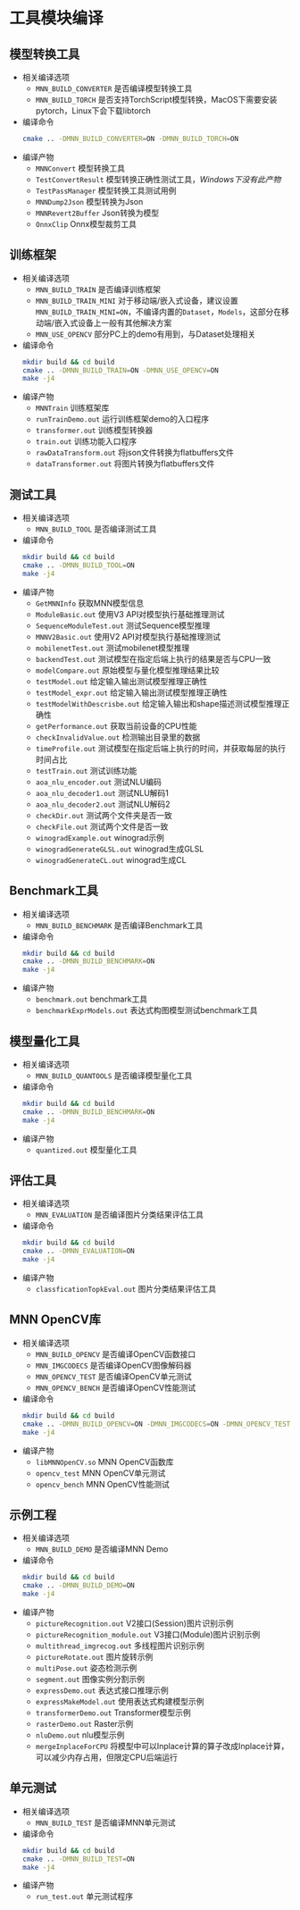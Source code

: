 # 工具模块编译

## 模型转换工具
- 相关编译选项
  - `MNN_BUILD_CONVERTER` 是否编译模型转换工具
  - `MNN_BUILD_TORCH` 是否支持TorchScript模型转换，MacOS下需要安装pytorch，Linux下会下载libtorch
- 编译命令
    ```bash
    cmake .. -DMNN_BUILD_CONVERTER=ON -DMNN_BUILD_TORCH=ON
    ```
- 编译产物
  - `MNNConvert` 模型转换工具
  - `TestConvertResult` 模型转换正确性测试工具，*Windows下没有此产物*
  - `TestPassManager` 模型转换工具测试用例
  - `MNNDump2Json` 模型转换为Json
  - `MNNRevert2Buffer` Json转换为模型
  - `OnnxClip` Onnx模型裁剪工具
## 训练框架
- 相关编译选项
  - `MNN_BUILD_TRAIN` 是否编译训练框架
  - `MNN_BUILD_TRAIN_MINI` 对于移动端/嵌入式设备，建议设置`MNN_BUILD_TRAIN_MINI=ON`，不编译内置的`Dataset`，`Models`，这部分在移动端/嵌入式设备上一般有其他解决方案
  - `MNN_USE_OPENCV` 部分PC上的demo有用到，与Dataset处理相关
- 编译命令
    ```bash
    mkdir build && cd build
    cmake .. -DMNN_BUILD_TRAIN=ON -DMNN_USE_OPENCV=ON
    make -j4
    ```
- 编译产物
  - `MNNTrain` 训练框架库
  - `runTrainDemo.out` 运行训练框架demo的入口程序
  - `transformer.out` 训练模型转换器
  - `train.out` 训练功能入口程序
  - `rawDataTransform.out` 将json文件转换为flatbuffers文件
  - `dataTransformer.out` 将图片转换为flatbuffers文件
## 测试工具
- 相关编译选项
  - `MNN_BUILD_TOOL` 是否编译测试工具
- 编译命令
    ```bash
    mkdir build && cd build
    cmake .. -DMNN_BUILD_TOOL=ON
    make -j4
    ```
- 编译产物
  - `GetMNNInfo` 获取MNN模型信息
  - `ModuleBasic.out` 使用V3 API对模型执行基础推理测试
  - `SequenceModuleTest.out` 测试Sequence模型推理
  - `MNNV2Basic.out` 使用V2 API对模型执行基础推理测试
  - `mobilenetTest.out` 测试mobilenet模型推理
  - `backendTest.out` 测试模型在指定后端上执行的结果是否与CPU一致
  - `modelCompare.out` 原始模型与量化模型推理结果比较
  - `testModel.out` 给定输入输出测试模型推理正确性
  - `testModel_expr.out` 给定输入输出测试模型推理正确性
  - `testModelWithDescrisbe.out` 给定输入输出和shape描述测试模型推理正确性
  - `getPerformance.out`  获取当前设备的CPU性能
  - `checkInvalidValue.out` 检测输出目录里的数据
  - `timeProfile.out` 测试模型在指定后端上执行的时间，并获取每层的执行时间占比
  - `testTrain.out` 测试训练功能
  - `aoa_nlu_encoder.out` 测试NLU编码
  - `aoa_nlu_decoder1.out` 测试NLU解码1
  - `aoa_nlu_decoder2.out` 测试NLU解码2
  - `checkDir.out`  测试两个文件夹是否一致
  - `checkFile.out` 测试两个文件是否一致
  - `winogradExample.out` winograd示例
  - `winogradGenerateGLSL.out` winograd生成GLSL
  - `winogradGenerateCL.out`  winograd生成CL
## Benchmark工具
- 相关编译选项
  - `MNN_BUILD_BENCHMARK` 是否编译Benchmark工具
- 编译命令
    ```bash
    mkdir build && cd build
    cmake .. -DMNN_BUILD_BENCHMARK=ON
    make -j4
    ```
- 编译产物
  - `benchmark.out` benchmark工具
  - `benchmarkExprModels.out` 表达式构图模型测试benchmark工具
## 模型量化工具
- 相关编译选项
  - `MNN_BUILD_QUANTOOLS` 是否编译模型量化工具
- 编译命令
    ```bash
    mkdir build && cd build
    cmake .. -DMNN_BUILD_BENCHMARK=ON
    make -j4
    ```
- 编译产物
  - `quantized.out` 模型量化工具
## 评估工具
- 相关编译选项
  - `MNN_EVALUATION` 是否编译图片分类结果评估工具
- 编译命令
    ```bash
    mkdir build && cd build
    cmake .. -DMNN_EVALUATION=ON
    make -j4
    ```
- 编译产物
  - `classficationTopkEval.out` 图片分类结果评估工具
## MNN OpenCV库
- 相关编译选项
  - `MNN_BUILD_OPENCV` 是否编译OpenCV函数接口
  - `MNN_IMGCODECS` 是否编译OpenCV图像解码器
  - `MNN_OPENCV_TEST` 是否编译OpenCV单元测试
  - `MNN_OPENCV_BENCH` 是否编译OpenCV性能测试
- 编译命令
    ```bash
    mkdir build && cd build
    cmake .. -DMNN_BUILD_OPENCV=ON -DMNN_IMGCODECS=ON -DMNN_OPENCV_TEST=ON -DMNN_OPENCV_BENCH=ON
    make -j4
    ```
- 编译产物
  - `libMNNOpenCV.so` MNN OpenCV函数库
  - `opencv_test` MNN OpenCV单元测试
  - `opencv_bench` MNN OpenCV性能测试

## 示例工程
- 相关编译选项
  - `MNN_BUILD_DEMO` 是否编译MNN Demo
- 编译命令
    ```bash
    mkdir build && cd build
    cmake .. -DMNN_BUILD_DEMO=ON
    make -j4
    ```
- 编译产物
  - `pictureRecognition.out` V2接口(Session)图片识别示例
  - `pictureRecognition_module.out` V3接口(Module)图片识别示例
  - `multithread_imgrecog.out` 多线程图片识别示例
  - `pictureRotate.out` 图片旋转示例
  - `multiPose.out` 姿态检测示例
  - `segment.out` 图像实例分割示例
  - `expressDemo.out` 表达式接口推理示例
  - `expressMakeModel.out` 使用表达式构建模型示例
  - `transformerDemo.out` Transformer模型示例
  - `rasterDemo.out` Raster示例
  - `nluDemo.out` nlu模型示例
  - `mergeInplaceForCPU` 将模型中可以Inplace计算的算子改成Inplace计算，可以减少内存占用，但限定CPU后端运行
## 单元测试
- 相关编译选项
  - `MNN_BUILD_TEST` 是否编译MNN单元测试
- 编译命令
    ```bash
    mkdir build && cd build
    cmake .. -DMNN_BUILD_TEST=ON
    make -j4
    ```
- 编译产物
  - `run_test.out` 单元测试程序
